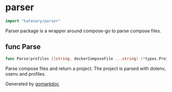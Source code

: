 <!-- Code generated by gomarkdoc. DO NOT EDIT -->

# parser

``` go
import "katenary/parser"
```

Parser package is a wrapper around compose-go to parse compose files.

## func Parse

``` go
func Parse(profiles []string, dockerComposeFile ...string) (*types.Project, error)
```

Parse compose files and return a project. The project is parsed with
dotenv, osenv and profiles.

Generated by [gomarkdoc](https://github.com/princjef/gomarkdoc)
